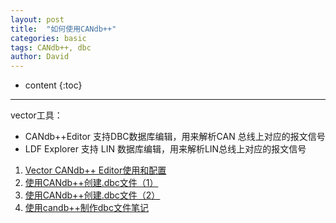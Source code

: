 ```yaml
---
layout: post
title:  "如何使用CANdb++"
categories: basic
tags: CANdb++, dbc
author: David
---
```


* content
{:toc}

---

vector工具：
- CANdb++Editor 支持DBC数据库编辑，用来解析CAN 总线上对应的报文信号
- LDF Explorer 支持 LIN 数据库编辑，用来解析LIN总线上对应的报文信号

1. [Vector CANdb++ Editor使用和配置](https://blog.csdn.net/HeFlyYoung/article/details/128241381)
2. [使用CANdb++创建.dbc文件（1）](https://www.cnblogs.com/yao-zhang/p/11648506.html)
3. [使用CANdb++创建.dbc文件（2）](https://www.cnblogs.com/yao-zhang/p/11649379.html)
4. [使用candb++制作dbc文件笔记](https://www.eet-china.com/mp/a185334.html)

